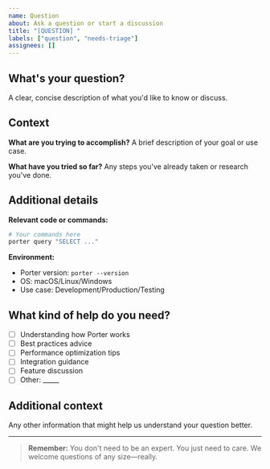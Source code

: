 ```yaml
---
name: Question
about: Ask a question or start a discussion
title: "[QUESTION] "
labels: ["question", "needs-triage"]
assignees: []
---
```


## What's your question?

A clear, concise description of what you'd like to know or discuss.

## Context

**What are you trying to accomplish?**
A brief description of your goal or use case.

**What have you tried so far?**
Any steps you've already taken or research you've done.

## Additional details

**Relevant code or commands:**
```bash
# Your commands here
porter query "SELECT ..."
```

**Environment:**
- Porter version: `porter --version`
- OS: macOS/Linux/Windows
- Use case: Development/Production/Testing

## What kind of help do you need?

- [ ] Understanding how Porter works
- [ ] Best practices advice
- [ ] Performance optimization tips
- [ ] Integration guidance
- [ ] Feature discussion
- [ ] Other: _____

## Additional context

Any other information that might help us understand your question better.

---

> **Remember:** You don't need to be an expert. You just need to care. We welcome questions of any size—really. 